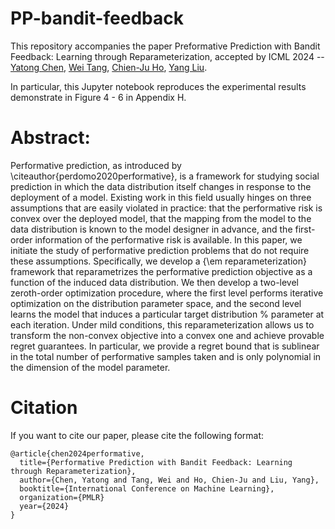 # PP-bandit-feedback
This repository accompanies the paper Preformative Prediction with Bandit Feedback: Learning through Reparameterization, accepted by ICML 2024 -- [Yatong Chen](https://github.com/YatongChen/), [Wei Tang](https://wtang.org/), [Chien-Ju Ho](https://chienjuho.com/), [Yang Liu](https://yliuu.com/).

In particular, this Jupyter notebook reproduces the experimental results demonstrate in Figure 4 - 6 in Appendix H.  

# Abstract: 

Performative prediction, as introduced by \citeauthor{perdomo2020performative}, is a framework for studying social prediction in which the data distribution itself changes in response to the deployment of a model. 
Existing work in this field usually hinges on three assumptions that are easily violated in practice: that the performative risk is convex over the deployed model, that the mapping from the model to the data distribution is known to the model designer in advance, and the first-order information of the performative risk is available. 
In this paper, we initiate the study of performative prediction problems that do not require these assumptions.
Specifically, we develop a {\em reparameterization} framework that reparametrizes the performative prediction objective as a function of the induced data distribution. We then develop a two-level zeroth-order optimization procedure, where the first level performs iterative optimization on the distribution parameter space, and the second level learns the model that induces a particular target distribution 
% parameter 
at each iteration. 
Under mild conditions, this reparameterization allows us to transform the non-convex objective into a convex one and achieve provable regret guarantees. 
In particular, we provide a regret bound that is sublinear in the total number of performative samples taken and is only polynomial in the dimension of the model parameter.


# Citation

If you want to cite our paper, please cite the following format:

```
@article{chen2024performative,
  title={Performative Prediction with Bandit Feedback: Learning through Reparameterization},
  author={Chen, Yatong and Tang, Wei and Ho, Chien-Ju and Liu, Yang},
  booktitle={International Conference on Machine Learning},
  organization={PMLR}
  year={2024}
}
```
